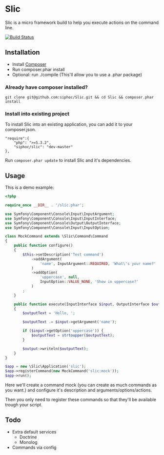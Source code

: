 # Slic

Slic is a micro framework build to help you execute actions on the command line.

[![Build Status](https://secure.travis-ci.org/siphoc/Slic.png)](http://travis-ci.org/siphoc/Slic)

## Installation

* Install [Composer](http://getcomposer.org/)
* Run composer.phar install
* Optional: run ./compile (This'll allow you to use a .phar package)

### Already have composer installed?

    git clone git@github.com:siphoc/Slic.git && cd Slic && composer.phar install

### Install into existing project

To install Slic into an existing application, you can add it to your composer.json.

    "require":{
        "php": ">=5.3.2",
        "siphoc/slic": "dev-master"
    },

Run `composer.phar update` to install Slic and it's dependencies.

## Usage

This is a demo example:

```php
<?php

require_once __DIR__ . '/slic.phar';

use Symfony\Component\Console\Input\InputArgument;
use Symfony\Component\Console\Input\InputInterface;
use Symfony\Component\Console\Output\OutputInterface;
use Symfony\Component\Console\Input\InputOption;

class MockCommand extends \Slic\Command\Command
{
    public function configure()
    {
        $this->setDescription('Test command')
            ->addArgument(
                'name', InputArgument::REQUIRED, 'What\'s your name?'
            )
            ->addOption(
                'uppercase', null,
                InputOption::VALUE_NONE, 'Show in uppercase?'
            )
        ;
    }

    public function execute(InputInterface $input, OutputInterface $output)
    {
        $outputText = 'Hello, ';

        $outputText .= $input->getArgument('name');

        if ($input->getOption('uppercase')) {
            $outputText = strtoupper($outputText);
        }

        $output->writeln($outputText);
    }
}

$app = new \Slic\Application('slic');
$app->registerCommand(new MockCommand('slic:mock'));
$app->run();
```

Here we'll create a command mock (you can create as much commands as you want.)
and configure it's description and arguments/options/actions.

Then you only need to register these commands so that they'll be available
trough your script.

## Todo

* Extra default services
    * Doctrine
    * Monolog
* Commands via config
